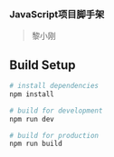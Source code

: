 ### JavaScript项目脚手架

> 黎小刚

## Build Setup

``` bash
# install dependencies
npm install

# build for development
npm run dev

# build for production
npm run build

```
